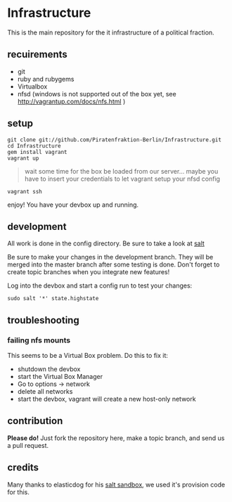 # Infrastructure

This is the main repository for the it infrastructure of a political fraction.

## recuirements

- git
- ruby and rubygems
- Virtualbox
- nfsd (windows is not supported out of the box yet, see http://vagrantup.com/docs/nfs.html )

## setup

    git clone git://github.com/Piratenfraktion-Berlin/Infrastructure.git
    cd Infrastructure
    gem install vagrant
    vagrant up

> wait some time for the box be loaded from our server...
maybe you have to insert your credentials to let vagrant setup your nfsd config

    vagrant ssh

enjoy! You have your devbox up and running.

## development

All work is done in the config directory. Be sure to take a look at
[salt](http://saltstack.org/home/)

Be sure to make your changes in the development branch. They will be
merged into the master branch after some testing is done.
Don't forget to create topic branches when you integrate new features!

Log into the devbox and start a config run to test your changes:

    sudo salt '*' state.highstate

## troubleshooting

### failing nfs mounts
This seems to be a Virtual Box problem. Do this to fix it:

* shutdown the devbox
* start the Virtual Box Manager
* Go to options -> network
* delete all networks
* start the devbox, vagrant will create a new host-only network

## contribution

__Please do!__ Just fork the repository here, make a topic branch, and send us a pull request.

## credits

Many thanks to elasticdog for his [salt sandbox](https://github.com/elasticdog/salt-sandbox.git), we used it's provision code for this.
